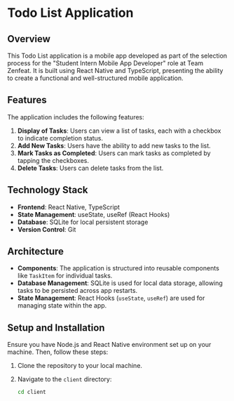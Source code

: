 # Todo List Application

## Overview

This Todo List application is a mobile app developed as part of the selection process for the "Student Intern Mobile App Developer" role at Team Zenfeat. It is built using React Native and TypeScript, presenting the ability to create a functional and well-structured mobile application.

## Features

The application includes the following features:

1. **Display of Tasks**: Users can view a list of tasks, each with a checkbox to indicate completion status.
2. **Add New Tasks**: Users have the ability to add new tasks to the list.
3. **Mark Tasks as Completed**: Users can mark tasks as completed by tapping the checkboxes.
4. **Delete Tasks**: Users can delete tasks from the list.

## Technology Stack

- **Frontend**: React Native, TypeScript
- **State Management**: useState, useRef (React Hooks)
- **Database**: SQLite for local persistent storage
- **Version Control**: Git

## Architecture

- **Components**: The application is structured into reusable components like `TaskItem` for individual tasks.
- **Database Management**: SQLite is used for local data storage, allowing tasks to be persisted across app restarts.
- **State Management**: React Hooks (`useState`, `useRef`) are used for managing state within the app.

## Setup and Installation

Ensure you have Node.js and React Native environment set up on your machine. Then, follow these steps:

1. Clone the repository to your local machine.
2. Navigate to the `client` directory:

   ```bash
   cd client
